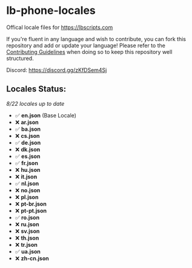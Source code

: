 # lb-phone-locales
Offical locale files for https://lbscripts.com

If you're fluent in any language and wish to contribute, you can fork this repository and add or update your language!
Please refer to the [Contributing Guidelines](https://github.com/lbphone/lb-phone-locales/blob/main/CONTRIBUTING.md) when doing so to keep this repository well structured. 

Discord: https://discord.gg/zKfDSem4Sj


## Locales Status:
*8/22 locales up to date*
- ✅ **en.json** (Base Locale)
- ❌ **ar.json**
- ✅ **ba.json**
- ❌ **cs.json**
- ✅ **de.json**
- ❌ **dk.json**
- ✅ **es.json**
- ✅ **fr.json**
- ❌ **hu.json**
- ❌ **it.json**
- ✅ **nl.json**
- ❌ **no.json**
- ❌ **pl.json**
- ❌ **pt-br.json**
- ❌ **pt-pt.json**
- ✅ **ro.json**
- ❌ **ru.json**
- ❌ **sv.json**
- ❌ **th.json**
- ❌ **tr.json**
- ✅ **ua.json**
- ❌ **zh-cn.json**
<!-- Recap End -->
